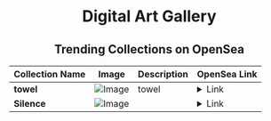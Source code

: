 <div align="center">

# Digital Art Gallery

## Trending Collections on OpenSea

| Collection Name                       | Image                                                                                     | Description                       | OpenSea Link                                                                                          |
|---------------------------------------|-------------------------------------------------------------------------------------------|-----------------------------------|--------------------------------------------------------------------------------------------------------|
| **towel** | ![Image](https://i.seadn.io/s/raw/files/ad16e235cc0c537407b989133cd071ab.png?w=500&auto=format?w=200&auto=format) | towel | <details><summary>Link</summary>[towel](https://opensea.io/collection/towel-16)</details> |
| **Silence** | ![Image](https://i.seadn.io/s/raw/files/cf52a5b167f694bbdd33311763c1d17f.jpg?w=500&auto=format?w=200&auto=format) |  | <details><summary>Link</summary>[Silence](https://opensea.io/collection/silence-115)</details> |

</div>
